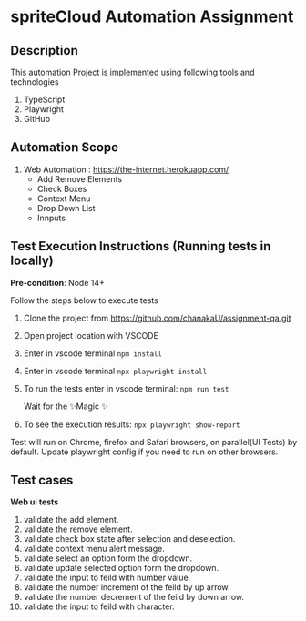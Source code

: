 
# spriteCloud Automation Assignment

## Description

This automation Project is implemented using following tools and technologies
1. TypeScript
2. Playwright
3. GitHub

## Automation Scope
1. Web Automation : https://the-internet.herokuapp.com/
   * Add Remove Elements
   * Check Boxes
   * Context Menu
   * Drop Down List
   * Innputs


## Test Execution Instructions (Running tests in locally)
**Pre-condition**: Node 14+

Follow the steps below to execute tests
1. Clone the project from https://github.com/chanakaU/assignment-qa.git
2. Open project location with VSCODE
3. Enter in vscode terminal `npm install`
4. Enter in vscode terminal `npx playwright install`
5. To run the tests enter in vscode terminal: `npm run test`

   Wait for the  ✨Magic ✨

6. To see the execution results: `npx playwright show-report`

Test will run on Chrome, firefox and Safari browsers, on parallel(UI Tests) by default. Update playwright config if you need to run on other browsers.

## Test cases
**Web ui tests**
1. validate the add element.
2. validate the remove element.
3. validate check box state after selection and deselection.
4. validate context menu alert message.
5. validate select an option form the dropdown.
6. validate update selected option form the dropdown.
7. validate the input to feild with number value.
8. validate the number increment of the feild by up arrow.
9. validate the number decrement of the feild by down arrow.
10. validate the input to feild with character.
